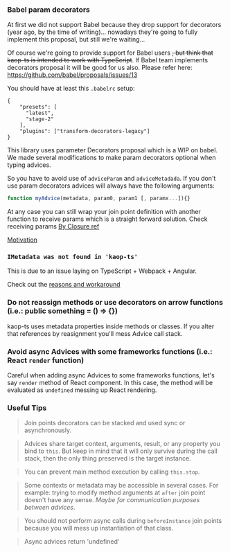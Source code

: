 ### Babel param decorators

At first we did not support Babel because they drop support for decorators (year ago, by the time of writing)... nowadays they're going to fully implement this proposal, but still we're waiting...

Of course we're going to provide support for Babel users <span style="text-decoration: line-through">, but think that kaop-ts is intended to work with TypeScript</span>. If Babel team implements decorators proposal it will be good for us also. Please refer here: https://github.com/babel/proposals/issues/13

You should have at least this `.babelrc` setup:

```
{
    "presets": [
      "latest",
      "stage-2"
    ],
    "plugins": ["transform-decorators-legacy"]
}
```

This library uses parameter Decorators proposal which is a WIP on babel. We made several modifications to make param decorators optional when typing advices.

So you have to avoid use of `adviceParam` and `adviceMetadada`. If you don't use param decorators advices will always have the following arguments:

```javascript
function myAdvice(metadata, param0, param1 [, paramx...]){}
```

At any case you can still wrap your join point definition with another function to receive params which is a straight forward solution. Check receiving params [By Closure ref](/docs/api.md#by-closure-reference)

[Motivation](https://github.com/k1r0s/kaop-ts/issues/9)

### `IMetadata was not found in 'kaop-ts'`

This is due to an issue laying on TypeScript + Webpack + Angular.

Check out the [reasons and workaround](https://github.com/k1r0s/kaop-ts/issues/5#issuecomment-305759257)

###  Do not reassign methods or use decorators on arrow functions (i.e.: public something = () => {})

kaop-ts uses metadata properties inside methods or classes. If you alter that references by reasignment you'll mess Advice call stack.

###  Avoid async Advices with some frameworks functions (i.e.: React `render` function)

Careful when adding async Advices to some frameworks functions, let's say `render` method of React component. In this case, the method will be evaluated as `undefined` messing up React rendering.

### Useful Tips

> Join points decorators can be stacked and used sync or asynchronously.

> Advices share target context, arguments, result, or any property you bind to `this`. But keep in mind that it will only survive during the call stack, then the only thing preserved is the target instance.

> You can prevent main method execution by calling `this.stop`.

> Some contexts or metadata may be accessible in several cases. For example: trying to modify method arguments at `after` join point doesn't have any sense. *Maybe for communication purposes between advices*.

> You should not perform async calls during `beforeInstance` join points because you will mess up instantiation of that class.

> Async advices return 'undefined'
